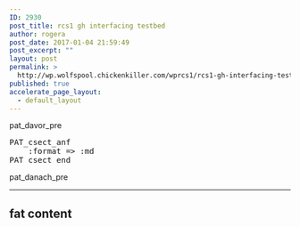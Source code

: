 ```yaml
---
ID: 2930
post_title: rcs1 gh interfacing testbed
author: rogera
post_date: 2017-01-04 21:59:49
post_excerpt: ""
layout: post
permalink: >
  http://wp.wolfspool.chickenkiller.com/wprcs1/rcs1-gh-interfacing-testbed/
published: true
accelerate_page_layout:
  - default_layout
---
```

pat_davor_pre
<pre>PAT_csect_anf
    :format =&gt; :md
PAT_csect_end
</pre>
pat_danach_pre

---

fat content
---